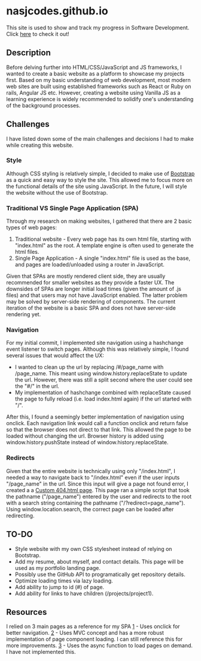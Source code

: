 # nasjcodes.github.io
This site is used to show and track my progress in Software Development. Click [here](https://nasjcodes.github.io) to check it out!

## Description
Before delving further into HTML/CSS/JavaScript and JS frameworks, I wanted to create a basic website as a platform to showcase my projects first. Based on my basic understanding of web development, most modern web sites are built using established frameworks such as React or Ruby on rails, Angular JS etc. However, creating a website using Vanilla JS as a learning experience is widely recommended to solidify one's understanding of the background processes.

## Challenges
I have listed down some of the main challenges and decisions I had to make while creating this website.

### Style
Although CSS styling is relatively simple, I decided to make use of [Bootstrap](https://getbootstrap.com/) as a quick and easy way to style the site. This allowed me to focus more on the functional details of the site using JavaScript. In the future, I will style the website without the use of Bootstrap.

### Traditional VS Single Page Application (SPA)
Through my research on making websites, I gathered that there are 2 basic types of web pages:
1. Traditional website - Every web page has its own html file, starting with "index.html" as the root. A template engine is often used to generate the html files.
2. Single Page Application - A single "index.html" file is used as the base, and pages are loaded/unloaded using a router in JavaScript.

Given that SPAs are mostly rendered client side, they are usually recommended for smaller websites as they provide a faster UX. The downsides of SPAs are longer initial load times (given the amount of .js files) and that users may not have JavaScript enabled. The latter problem may be solved by server-side rendering of components. The current iteration of the website is a basic SPA and does not have server-side rendering yet.

### Navigation
For my initial commit, I implemented site navigation using a hashchange event listener to switch pages. Although this was relatively simple, I found several issues that would affect the UX:
* I wanted to clean up the url by replacing /#/page_name with /page_name. This meant using window.history.replaceState to update the url. However, there was still a split second where the user could see the "#/" in the url.
* My implementation of hashchange combined with replaceState caused the page to fully reload (i.e. load index.html again) if the url started with "/".

After this, I found a seemingly better implementation of navigation using onclick. Each navigation link would call a function onclick and return false so that the browser does not direct to that link. This allowed the page to be loaded without changing the url. Browser history is added using window.history.pushState instead of window.history.replaceState.

### Redirects
Given that the entire website is technically using only "/index.html", I needed a way to navigate back to "/index.html" even if the user inputs "/page_name" in the url. Since this input will give a page not found error, I created a a [Custom 404.html page](https://help.github.com/articles/creating-a-custom-404-page-for-your-github-pages-site/). This page ran a simple script that took the pathname ("/page_name") entered by the user and redirects to the root with a search string containing the pathname ("/?redirect=page_name"). Using window.location.search, the correct page can be loaded after redirecting.

## TO-DO
* Style website with my own CSS stylesheet instead of relying on Bootstrap.
* Add my resume, about myself, and contact details. This page will be used as my portfolio landing page.
* Possibly use the GitHub API to programatically get repository details.
* Optimize loading times via lazy loading.
* Add ability to jump to id (#) of page.
* Add ability for links to have children (/projects/project1).

## Resources
I relied on 3 main pages as a reference for my SPA
[1](https://github.com/FermiDirak/fermidirak.github.io) - Uses onclick for better navigation.
[2](https://github.com/w3cj/front-end-face-off-vanilla-js) - Uses MVC concept and has a more robust implementation of page component loading. I can still reference this for more improvements.
[3](https://dev.to/rishavs/making-a-single-page-app-in-ye-good-olde-js-es6-3eng) - Uses the async function to load pages on demand. I have not implemented this.